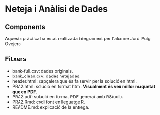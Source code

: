 # Neteja i Anàlisi de Dades

## Components
Aquesta pràctica ha estat realitzada integrament per l'alumne Jordi Puig Ovejero

## Fitxers
* bank-full.csv: dades originals.
* bank_clean.csv: dades netejades.
* header.html: capçalera que és fa servir per la solució en html.
* PRA2.html: solució en format html. **Visualment és veu millor maquetat que en PDF**.
* PRA2.pdf: solució en format PDF generat amb RStudio.
* PRA2.Rmd: codi font en lleguatge R.
* README.md: explicació de la entrega.

